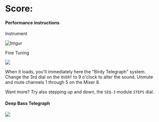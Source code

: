 # Score:

#### Performance instructions
Instrument

![Imgur](https://i.imgur.com/0eFzkGQ.png)

Fine Tuning

![](https://i.imgur.com/qQnlRXq.png)

When it loads, you'll immediately here the "Birdy Telegraph" system.  Change the 3rd dial on the `8VERT` to 9 o'clock to alter the sound.  Unmute and mute channels 1 through 5 on the Mixer 8.

Want more?  Try also stepping up and down, the `SEQ-3` module `STEPS` dial.

#### Deep Bass Telegraph

![](https://i.imgur.com/oF1kA3u.png)
